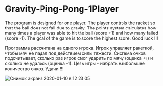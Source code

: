 # Gravity-Ping-Pong-1Player
  The program is designed for one player. The player controls the racket so that the ball does not fall due to gravity. The points system calculates how many times a player was able to hit the ball (score +1) and how many failed (score -1).
The goal of the game is to score the highest score.
Good luck !!!


  Программа рассчитана на одного игрока. Игрок управляет ракеткой, чтобы мяч не падал под действием силы тяжести. Система очков подсчитывает, сколько раз игрок смог ударить по мячу (оценка +1) и сколько не удалось (оценка -1).
Цель игры - набрать наибольшее количество очков.
Удачи !!!

![Снимок экрана 2020-01-10 в 12 23 05](https://user-images.githubusercontent.com/56469979/72120542-059c3d80-33a4-11ea-92f3-80b9c707db24.png)
